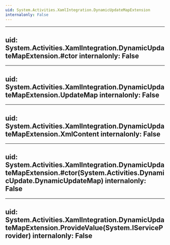 ```yaml
---
uid: System.Activities.XamlIntegration.DynamicUpdateMapExtension
internalonly: False
---
```


---
uid: System.Activities.XamlIntegration.DynamicUpdateMapExtension.#ctor
internalonly: False
---

---
uid: System.Activities.XamlIntegration.DynamicUpdateMapExtension.UpdateMap
internalonly: False
---

---
uid: System.Activities.XamlIntegration.DynamicUpdateMapExtension.XmlContent
internalonly: False
---

---
uid: System.Activities.XamlIntegration.DynamicUpdateMapExtension.#ctor(System.Activities.DynamicUpdate.DynamicUpdateMap)
internalonly: False
---

---
uid: System.Activities.XamlIntegration.DynamicUpdateMapExtension.ProvideValue(System.IServiceProvider)
internalonly: False
---
